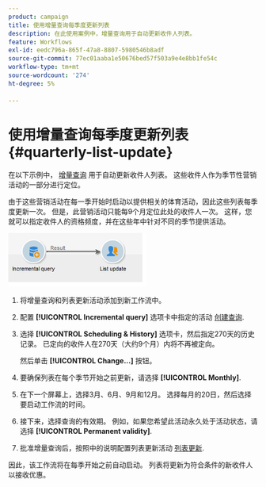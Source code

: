 ```yaml
---
product: campaign
title: 使用增量查询每季度更新列表
description: 在此使用案例中，增量查询用于自动更新收件人列表。
feature: Workflows
exl-id: eedc796a-865f-47a8-8807-5980546b8adf
source-git-commit: 77ec01aaba1e50676bed57f503a9e4e8bb1fe54c
workflow-type: tm+mt
source-wordcount: '274'
ht-degree: 5%

---
```


# 使用增量查询每季度更新列表 {#quarterly-list-update}



在以下示例中， [增量查询](incremental-query.md) 用于自动更新收件人列表。 这些收件人作为季节性营销活动的一部分进行定位。

由于这些营销活动在每一季开始时启动以提供相关的体育活动，因此这些列表每季度更新一次。 但是，此营销活动只能每9个月定位此处的收件人一次。 这样，您就可以指定收件人的资格频度，并在这些年中针对不同的季节提供活动。

![](assets/incremental_query_example.png)

1. 将增量查询和列表更新活动添加到新工作流中。
1. 配置 **[!UICONTROL Incremental query]** 选项卡中指定的活动 [创建查询](query.md#creating-a-query).
1. 选择 **[!UICONTROL Scheduling & History]** 选项卡，然后指定270天的历史记录。 已定向的收件人在270天（大约9个月）内将不再被定向。

   然后单击 **[!UICONTROL Change...]** 按钮。

1. 要确保列表在每个季节开始之前更新，请选择 **[!UICONTROL Monthly]**.
1. 在下一个屏幕上，选择3月、6月、9月和12月。 选择每月的20日，然后选择要启动工作流的时间。
1. 接下来，选择查询的有效期。 例如，如果您希望此活动永久处于活动状态，请选择 **[!UICONTROL Permanent validity]**.

1. 批准增量查询后，按照中的说明配置列表更新活动 [列表更新](list-update.md).

因此，该工作流将在每季开始之前自动启动。 列表将更新为符合条件的新收件人以接收优惠。
